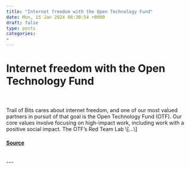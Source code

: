 ```yaml
---
title: "Internet freedom with the Open Technology Fund"
date: Mon, 15 Jan 2024 08:30:54 +0000
draft: false
type: posts
categories: 
- 
---
```

# Internet freedom with the Open Technology Fund

<br/>

<br/>
Trail of Bits cares about internet freedom, and one of our most valued partners in pursuit of that goal is the Open Technology Fund (OTF). Our core values involve focusing on high-impact work, including work with a positive social impact. The OTF’s Red Team Lab \[…\]

#### [Source](https://blog.trailofbits.com/2024/01/15/internet-freedom-with-the-open-technology-fund/)

<br/>
---
